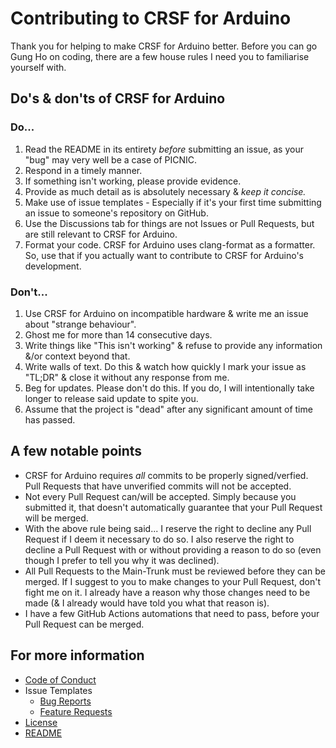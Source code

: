 # Contributing to CRSF for Arduino

Thank you for helping to make CRSF for Arduino better.
Before you can go Gung Ho on coding, there are a few house rules I need you to familiarise yourself with.

## Do's & don'ts of CRSF for Arduino

### **Do...**

1. Read the README in its entirety _before_ submitting an issue, as your "bug" may very well be a case of PICNIC.
2. Respond in a timely manner.
3. If something isn't working, please provide evidence.
4. Provide as much detail as is absolutely necessary & _keep it concise._
5. Make use of issue templates - Especially if it's your first time submitting an issue to someone's repository on GitHub.
6. Use the Discussions tab for things are not Issues or Pull Requests, but are still relevant to CRSF for Arduino.
7. Format your code. CRSF for Arduino uses clang-format as a formatter. So, use that if you actually want to contribute to CRSF for Arduino's development.

### **Don't...**

1. Use CRSF for Arduino on incompatible hardware & write me an issue about "strange behaviour".
2. Ghost me for more than 14 consecutive days.
3. Write things like "This isn't working" & refuse to provide any information &/or context beyond that.
4. Write walls of text. Do this & watch how quickly I mark your issue as "TL;DR" & close it without any response from me.
5. Beg for updates. Please don't do this. If you do, I will intentionally take longer to release said update to spite you.
6. Assume that the project is "dead" after any significant amount of time has passed.

## A few notable points

- CRSF for Arduino requires _all_ commits to be properly signed/verfied. Pull Requests that have unverified commits will not be accepted.
- Not every Pull Request can/will be accepted. Simply because you submitted it, that doesn't automatically guarantee that your Pull Request will be merged.
- With the above rule being said... I reserve the right to decline any Pull Request if I deem it necessary to do so. I also reserve the right to decline a Pull Request with or without providing a reason to do so (even though I prefer to tell you why it was declined).
- All Pull Requests to the Main-Trunk must be reviewed before they can be merged. If I suggest to you to make changes to your Pull Request, don't fight me on it. I already have a reason why those changes need to be made (& I already would have told you what that reason is).
- I have a few GitHub Actions automations that need to pass, before your Pull Request can be merged.

## For more information

- [Code of Conduct](/CODE_OF_CONDUCT.md)
- Issue Templates
  - [Bug Reports](ISSUE_TEMPLATE/bug_report.md)
  - [Feature Requests](ISSUE_TEMPLATE/feature_request.md)
- [License](/LICENSE.md)
- [README](/README.md)

